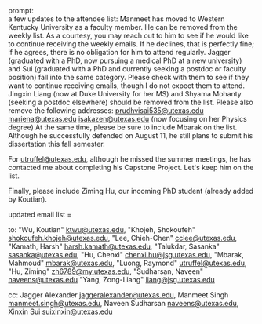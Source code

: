 prompt:  
a few updates to the attendee list:
Manmeet has moved to Western Kentucky University as a faculty member. He can be removed from the weekly list. As a courtesy, you may reach out to him to see if he would like to continue receiving the weekly emails. If he declines, that is perfectly fine; if he agrees, there is no obligation for him to attend regularly.
Jagger (graduated with a PhD, now pursuing a medical PhD at a new university) and Sui (graduated with a PhD and currently seeking a postdoc or faculty position) fall into the same category. Please check with them to see if they want to continue receiving emails, though I do not expect them to attend.
Jingxin Liang (now at Duke University for her MS) and Shyama Mohanty (seeking a postdoc elsewhere) should be removed from the list.
Please also remove the following addresses:
prudhvisai535@utexas.edu
mariena@utexas.edu
isakazen@utexas.edu (now focusing on her Physics degree)
At the same time, please be sure to include Mbarak on the list. Although he successfully defended on August 11, he still plans to submit his dissertation this fall semester.
 
For utruffel@utexas.edu, although he missed the summer meetings, he has contacted me about completing his Capstone Project. Let's keep him on the list.
 
Finally, please include Ziming Hu, our incoming PhD student (already added by Koutian).

updated email list = 

to:
"Wu, Koutian" <ktwu@utexas.edu>,
"Khojeh, Shokoufeh" <shokoufeh.khojeh@utexas.edu>,
"Lee, Chieh-Chen" <cclee@utexas.edu>,
"Kamath, Harsh" <harsh.kamath@utexas.edu>,
"Talukdar, Sasanka" <sasanka@utexas.edu>,
"Hu, Chenxi" <chenxi.hu@jsg.utexas.edu>,
"Mbarak, Mahmoud" <mbarak@utexas.edu>,
"Luong, Raymond" <utruffel@utexas.edu>,
"Hu, Ziming" <zh6789@my.utexas.edu>,
"Sudharsan, Naveen" <naveens@utexas.edu>
"Yang, Zong-Liang" <liang@jsg.utexas.edu>

cc:
Jagger Alexander <jaggeralexander@utexas.edu>, Manmeet Singh <manmeet.singh@utexas.edu>, Naveen Sudharsan <naveens@utexas.edu>, Xinxin Sui <suixinxin@utexas.edu>
